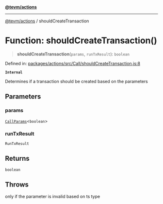 [**@tevm/actions**](../README.md)

***

[@tevm/actions](../globals.md) / shouldCreateTransaction

# Function: shouldCreateTransaction()

> **shouldCreateTransaction**(`params`, `runTxResult`): `boolean`

Defined in: [packages/actions/src/Call/shouldCreateTransaction.js:8](https://github.com/evmts/tevm-monorepo/blob/main/packages/actions/src/Call/shouldCreateTransaction.js#L8)

**`Internal`**

Determines if a transaction should be created based on the parameters

## Parameters

### params

[`CallParams`](../type-aliases/CallParams.md)\<`boolean`\>

### runTxResult

`RunTxResult`

## Returns

`boolean`

## Throws

only if the parameter is invalid based on ts type
